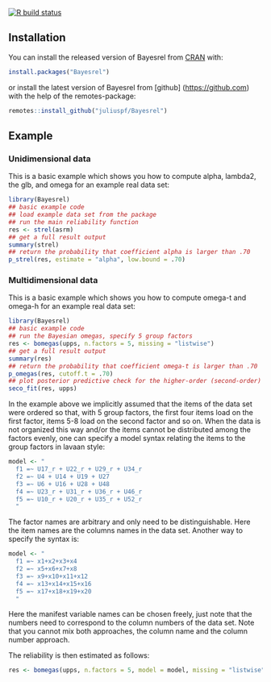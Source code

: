 

<!-- badges: start -->
[![R build status](https://github.com/juliuspf/Bayesrel/workflows/R-CMD-check/badge.svg)](https://github.com/juliuspf/Bayesrel/actions)
<!-- badges: end -->


## Installation

You can install the released version of Bayesrel from [CRAN](https://CRAN.R-project.org) with:

``` r
install.packages("Bayesrel")
```
or install the latest version of Bayesrel from [github] (https://github.com) with the help of the remotes-package:

```r
remotes::install_github("juliuspf/Bayesrel")
```

## Example

### Unidimensional data
This is a basic example which shows you how to compute alpha, lambda2, the glb, and omega for an example real data set:

``` r
library(Bayesrel)
## basic example code
## load example data set from the package
## run the main reliability function
res <- strel(asrm)
## get a full result output
summary(strel)
## return the probability that coefficient alpha is larger than .70
p_strel(res, estimate = "alpha", low.bound = .70)
```

### Multidimensional data
This is a basic example which shows you how to compute omega-t and omega-h for an example real data set:

``` r
library(Bayesrel)
## basic example code
## run the Bayesian omegas, specify 5 group factors
res <- bomegas(upps, n.factors = 5, missing = "listwise")
## get a full result output
summary(res)
## return the probability that coefficient omega-t is larger than .70
p_omegas(res, cutoff.t = .70)
## plot posterior predictive check for the higher-order (second-order) factor model
seco_fit(res, upps)
```

In the example above we implicitly assumed that the items of the data set were ordered
so that, with 5 group factors, the first four items load on the first factor, 
items 5-8 load on the second factor and so on. When the data is not organized this way and/or the items 
cannot be distributed among the factors evenly, one can specify a model syntax relating the items 
to the group factors in lavaan style:

``` r
model <- "
  f1 =~ U17_r + U22_r + U29_r + U34_r
  f2 =~ U4 + U14 + U19 + U27
  f3 =~ U6 + U16 + U28 + U48
  f4 =~ U23_r + U31_r + U36_r + U46_r
  f5 =~ U10_r + U20_r + U35_r + U52_r
  "
```

The factor names are arbitrary and only need to be distinguishable. 
Here the item names are the columns names in the data set. Another way to specify the syntax is: 

``` r
model <- "
  f1 =~ x1+x2+x3+x4
  f2 =~ x5+x6+x7+x8
  f3 =~ x9+x10+x11+x12
  f4 =~ x13+x14+x15+x16
  f5 =~ x17+x18+x19+x20
  "
```
Here the manifest variable names can be chosen freely, just note that the numbers need to correspond to the column numbers 
of the data set. Note that you cannot mix both approaches, the column name and the column number approach.

The reliability is then estimated as follows: 

```r
res <- bomegas(upps, n.factors = 5, model = model, missing = "listwise")
```

